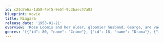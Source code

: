 ```yaml
---
id: c23d7e6a-1d58-4ef5-9e5f-9c3baec47a02
blueprint: movie
title: Niagara
release_date: '1953-01-21'
overview: 'Rose Loomis and her older, gloomier husband, George, are vacationing at a cabin in Niagara Falls, N.Y. The couple befriend Polly and Ray Cutler, who are honeymooning in the area. Polly begins to suspect that something is amiss between Rose and George, and her suspicions grow when she sees Rose in the arms of another man. While Ray initially thinks Polly is overreacting, things between George and Rose soon take a shockingly dark turn.'
genres: '[{"id": 80, "name": "Crime"}, {"id": 18, "name": "Drama"}, {"id": 53, "name": "Thriller"}]'
---
```


